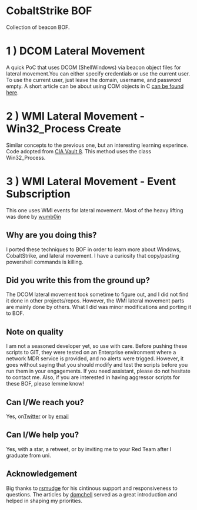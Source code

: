 # CobaltStrike BOF
Collection of beacon BOF.

# 1 ) DCOM Lateral Movement
A quick PoC that uses DCOM (ShellWindows) via beacon object files for lateral movement.You can either specify credentials or use the current user. To use the current user, just leave the domain, username, and password empty. A short article can be about using COM objects in C [can be found here](https://yaxser.github.io/CobaltStrike-BOF/).
      
# 2 ) WMI Lateral Movement - Win32_Process Create 
Similar concepts to the previous one, but an interesting learning experince. Code adopted from [CIA Vault 8](https://wikileaks.org/ciav7p1/cms/page_11628905.html). This method uses the class Win32_Process.

# 3 ) WMI Lateral Movement - Event Subscription
This one uses WMI events for lateral movement. Most of the heavy lifting was done by [wumb0in](https://wumb0.in/scheduling-callbacks-with-wmi-in-cpp.html)


## Why are you doing this?
I ported these techniques to BOF in order to learn more about Windows, CobaltStrike, and lateral movement. I have a curiosity that copy/pasting powershell commands is killing.

## Did you write this from the ground up?
The DCOM lateral movement took sometime to figure out, and I did not find it done in other projects/repos. However, the WMI lateral movement parts are mainly done by others. What I did was minor modifications and porting it to BOF.

## Note on quality
I am not a seasoned developer yet, so use with care. Before pushing these scripts to GIT, they were tested on an Enterprise environment where a network MDR service is provided, and no alerts were trigged. However, it goes without saying that you should modify and test the scripts before you run them in your engagements. If you need assistant, please do not hesitate to contact me. Also, if you are interested in having aggressor scripts for these BOF, please lemme know!

## Can I/We reach you?
Yes, on[Twitter](https://twitter.com/Yas_o_h) or by [email](mailto:Y.Alhazmi@student.fontys.nl)

## Can I/We help you?
Yes, with a star, a retweet, or by inviting me to your Red Team after I graduate from uni.

## Acknowledgement
Big thanks to [rsmudge](https://github.com/rsmudge) for his cintinous support and responsiveness to questions. The articles by [domchell](https://github.com/dmchell) served as a great introduction and helped in shaping my priorities.
